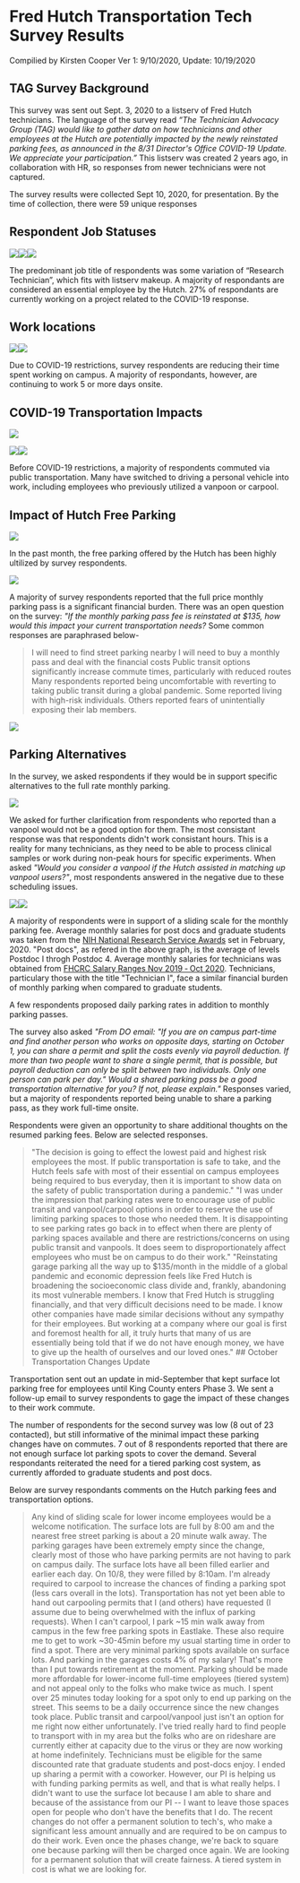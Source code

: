 Fred Hutch Transportation Tech Survey Results
================
Compilied by Kirsten Cooper
Ver 1: 9/10/2020, Update: 10/19/2020

TAG Survey Background
---------------------

This survey was sent out Sept. 3, 2020 to a listserv of Fred Hutch technicians. The language of the survey read *“The Technician Advocacy Group (TAG) would like to gather data on how technicians and other employees at the Hutch are potentially impacted by the newly reinstated parking fees, as announced in the 8/31 Director's Office COVID-19 Update. We appreciate your participation.”* This listserv was created 2 years ago, in collaboration with HR, so responses from newer technicians were not captured.

The survey results were collected Sept 10, 2020, for presentation. By the time of collection, there were 59 unique responses

Respondent Job Statuses
-----------------------

![](transportation_git_files/figure-markdown_github/job%20title%20and%20identity-1.png)![](transportation_git_files/figure-markdown_github/job%20title%20and%20identity-2.png)![](transportation_git_files/figure-markdown_github/job%20title%20and%20identity-3.png)

The predominant job title of respondents was some variation of “Research Technician”, which fits with listserv makeup. A majority of respondants are considered an essential employee by the Hutch. 27% of respondants are currently working on a project related to the COVID-19 response.

Work locations
--------------

![](transportation_git_files/figure-markdown_github/time%20on%20campus-1.png)![](transportation_git_files/figure-markdown_github/time%20on%20campus-2.png)

Due to COVID-19 restrictions, survey respondents are reducing their time spent working on campus. A majority of respondants, however, are continuing to work 5 or more days onsite.

COVID-19 Transportation Impacts
-------------------------------

![](transportation_git_files/figure-markdown_github/commute%20time-1.png)

![](transportation_git_files/figure-markdown_github/tmode%20and%20travel-1.png)![](transportation_git_files/figure-markdown_github/tmode%20and%20travel-2.png)

Before COVID-19 restrictions, a majority of respondents commuted via public transportation. Many have switched to driving a personal vehicle into work, including employees who previously utilized a vanpoon or carpool.

Impact of Hutch Free Parking
----------------------------

![](transportation_git_files/figure-markdown_github/free%20parking-1.png)

In the past month, the free parking offered by the Hutch has been highly ultilized by survey respondents.

![](transportation_git_files/figure-markdown_github/parking%20burden-1.png)

A majority of survey respondents reported that the full price monthly parking pass is a significant financial burden. There was an open question on the survey: *"If the monthly parking pass fee is reinstated at $135, how would this impact your current transportation needs?* Some common responses are paraphrased below-

> I will need to find street parking nearby I will need to buy a monthly pass and deal with the financial costs Public transit options significantly increase commute times, particularly with reduced routes Many respondents reported being uncomfortable with reverting to taking public transit during a global pandemic. Some reported living with high-risk individuals. Others reported fears of unintentially exposing their lab members.

![](transportation_git_files/figure-markdown_github/public%20transit-1.png)

Parking Alternatives
--------------------

In the survey, we asked respondents if they would be in support specific alternatives to the full rate monthly parking.

![](transportation_git_files/figure-markdown_github/vanpool-1.png)

We asked for further clarification from respondents who reported than a vanpool would not be a good option for them. The most consistant response was that respondents didn't work consistant hours. This is a reality for many technicians, as they need to be able to process clinical samples or work during non-peak hours for specific experiments. When asked *"Would you consider a vanpool if the Hutch assisted in matching up vanpool users?"*, most respondents answered in the negative due to these scheduling issues.

![](transportation_git_files/figure-markdown_github/sliding%20scale-1.png)![](transportation_git_files/figure-markdown_github/sliding%20scale-2.png)

A majority of respondents were in support of a sliding scale for the monthly parking fee. Average monthly salaries for post docs and graduate students was taken from the [NIH National Research Service Awards](https://www.niaid.nih.gov/grants-contracts/salary-cap-stipends) set in February, 2020. "Post docs", as refered in the above graph, is the average of levels Postdoc I throgh Postdoc 4. Average monthly salaries for technicians was obtained from [FHCRC Salary Ranges Nov 2019 ‐ Oct 2020](https://centernet.fredhutch.org/cn/u/hr/payroll/_jcr_content/leftParsys/download_2/file.res/FHCRC%2520Salary%2520Ranges%25202019-2020.pdf). Technicians, particulary those with the title "Technician I", face a similar financial burden of monthly parking when compared to graduate students.

A few respondents proposed daily parking rates in addition to monthly parking passes.

The survey also asked *"From DO email: "If you are on campus part-time and find another person who works on opposite days, starting on October 1, you can share a permit and split the costs evenly via payroll deduction. If more than two people want to share a single permit, that is possible, but payroll deduction can only be split between two individuals. Only one person can park per day." Would a shared parking pass be a good transportation alternative for you? If not, please explain."* Responses varied, but a majority of respondents reported being unable to share a parking pass, as they work full-time onsite.

Respondents were given an opportunity to share additional thoughts on the resumed parking fees. Below are selected responses.

> "The decision is going to effect the lowest paid and highest risk employees the most. If public transportation is safe to take, and the Hutch feels safe with most of their essential on campus employees being required to bus everyday, then it is important to show data on the safety of public transportation during a pandemic." "I was under the impression that parking rates were to encourage use of public transit and vanpool/carpool options in order to reserve the use of limiting parking spaces to those who needed them. It is disappointing to see parking rates go back in to effect when there are plenty of parking spaces available and there are restrictions/concerns on using public transit and vanpools. It does seem to disproportionately affect employees who must be on campus to do their work." "Reinstating garage parking all the way up to $135/month in the middle of a global pandemic and economic depression feels like Fred Hutch is broadening the socioeconomic class divide and, frankly, abandoning its most vulnerable members. I know that Fred Hutch is struggling financially, and that very difficult decisions need to be made. I know other companies have made similar decisions without any sympathy for their employees. But working at a company where our goal is first and foremost health for all, it truly hurts that many of us are essentially being told that if we do not have enough money, we have to give up the health of ourselves and our loved ones." \#\# October Transportation Changes Update

Transportation sent out an update in mid-September that kept surface lot parking free for employees until King County enters Phase 3. We sent a follow-up email to survey respondents to gage the impact of these changes to their work commute.

The number of respondents for the second survey was low (8 out of 23 contacted), but still informative of the minimal impact these parking changes have on commutes. 7 out of 8 respondents reported that there are not enough surface lot parking spots to cover the demand. Several respondants reiterated the need for a tiered parking cost system, as currently afforded to graduate students and post docs.

Below are survey respondants comments on the Hutch parking fees and transportation options.

> Any kind of sliding scale for lower income employees would be a welcome notification. The surface lots are full by 8:00 am and the nearest free street parking is about a 20 minute walk away. The parking garages have been extremely empty since the change, clearly most of those who have parking permits are not having to park on campus daily. The surface lots have all been filled earlier and earlier each day. On 10/8, they were filled by 8:10am. I'm already required to carpool to increase the chances of finding a parking spot (less cars overall in the lots). Transportation has not yet been able to hand out carpooling permits that I (and others) have requested (I assume due to being overwhelmed with the influx of parking requests). When I can't carpool, I park ~15 min walk away from campus in the few free parking spots in Eastlake. These also require me to get to work ~30-45min before my usual starting time in order to find a spot. There are very minimal parking spots available on surface lots. And parking in the garages costs 4% of my salary! That's more than I put towards retirement at the moment. Parking should be made more affordable for lower-income full-time employees (tiered system) and not appeal only to the folks who make twice as much. I spent over 25 minutes today looking for a spot only to end up parking on the street. This seems to be a daily occurrence since the new changes took place. Public transit and carpool/vanpool just isn't an option for me right now either unfortunately. I've tried really hard to find people to transport with in my area but the folks who are on rideshare are currently either at capacity due to the virus or they are now working at home indefinitely. Technicians must be eligible for the same discounted rate that graduate students and post-docs enjoy. I ended up sharing a permit with a coworker. However, our PI is helping us with funding parking permits as well, and that is what really helps. I didn't want to use the surface lot because I am able to share and because of the assistance from our PI -- I want to leave those spaces open for people who don't have the benefits that I do. The recent changes do not offer a permanent solution to tech's, who make a significant less amount annually and are required to be on campus to do their work. Even once the phases change, we're back to square one because parking will then be charged once again. We are looking for a permanent solution that will create fairness. A tiered system in cost is what we are looking for.
